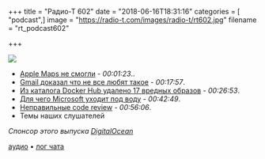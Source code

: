 +++
title = "Радио-Т 602"
date = "2018-06-16T18:31:16"
categories = [ "podcast",]
image = "https://radio-t.com/images/radio-t/rt602.jpg"
filename = "rt_podcast602"

+++

![](https://radio-t.com/images/radio-t/rt602.jpg)

- [Apple Maps не смогли](https://www.engadget.com/2018/06/15/apple-maps-down-for-all-users/) - *00:01:23*..
- [Gmail доказал что не все любят такое](https://techcrunch.com/2018/06/15/gmail-proves-that-some-people-hate-smart-suggestions/) - *00:17:57*.
- [Из каталога Docker Hub удалено 17 вредных образов](http://www.opennet.ru/opennews/art.shtml?num=48777) - *00:26:53*.
- [Для чего Microsoft уходит под воду](https://techcrunch.com/2018/06/08/why-microsoft-wants-to-put-data-centers-at-the-bottom-of-the-ocean/) - *00:42:49*.
- [Неправильные code review](https://habr.com/company/badoo/blog/413965/) - *00:56:06*.
- Темы наших слушателей

*Спонсор этого выпуска [DigitalOcean](https://www.digitalocean.com)*


[аудио](http://cdn.radio-t.com/rt_podcast602.mp3) • [лог чата](http://chat.radio-t.com/logs/radio-t-602.html)
<audio src="http://cdn.radio-t.com/rt_podcast602.mp3" preload="none"></audio>